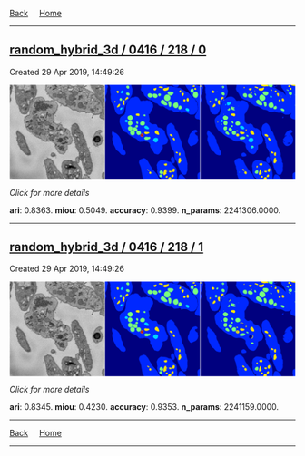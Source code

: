 
[Back](..)&nbsp;&nbsp;&nbsp;&nbsp;&nbsp;[Home](https://leapmanlab.github.io/snapshots)

---

<div class="summary"><a href="0"><h2>random_hybrid_3d / 0416 / 218 / 0</h2></a><p>Created 29 Apr 2019, 14:49:26
</p><a href="0"><img src="0/media/summary.png" align="center"></a><p>
<i>Click for more details</i>
</p></div>

**ari**: 0.8363. **miou**: 0.5049. **accuracy**: 0.9399. **n_params**: 2241306.0000. 

---

<div class="summary"><a href="1"><h2>random_hybrid_3d / 0416 / 218 / 1</h2></a><p>Created 29 Apr 2019, 14:49:26
</p><a href="1"><img src="1/media/summary.png" align="center"></a><p>
<i>Click for more details</i>
</p></div>

**ari**: 0.8345. **miou**: 0.4230. **accuracy**: 0.9353. **n_params**: 2241159.0000. 

---

[Back](..)&nbsp;&nbsp;&nbsp;&nbsp;&nbsp;[Home](https://leapmanlab.github.io/snapshots)

---